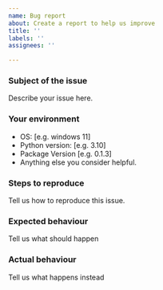 ```yaml
---
name: Bug report
about: Create a report to help us improve
title: ''
labels: ''
assignees: ''

---
```


### Subject of the issue
Describe your issue here.

### Your environment
- OS: [e.g. windows 11]
- Python version: [e.g. 3.10]
- Package Version [e.g. 0.1.3]
- Anything else you consider helpful.

### Steps to reproduce
Tell us how to reproduce this issue.

### Expected behaviour
Tell us what should happen

### Actual behaviour
Tell us what happens instead
